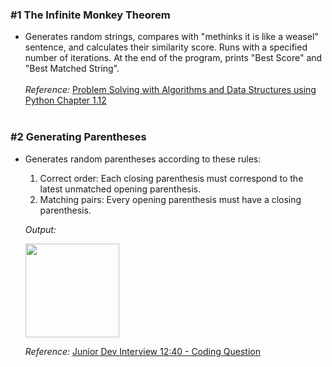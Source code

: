 ### #1 The Infinite Monkey Theorem
 - Generates random strings, compares with "methinks it is like a weasel" sentence, and calculates their similarity score. Runs with a specified number of iterations. At the end of the program, prints "Best Score" and "Best Matched String".
<br> <br>
*Reference:* <a href="https://runestone.academy/ns/books/published/pythonds/index.html"> Problem Solving with Algorithms and Data Structures using Python Chapter 1.12 </a>
<br><br>
### #2 Generating Parentheses
 - Generates random parentheses according to these rules: 
   1. Correct order: Each closing parenthesis must correspond to the latest unmatched opening parenthesis.
   2. Matching pairs: Every opening parenthesis must have a closing parenthesis.
   
   *Output:*

     <picture>
      <img src="https://github.com/ccemerdem/Python-Exercises/assets/112133474/3450b9a7-c75d-49b5-b1b2-1e1793e93850" width= 150px> 
     </picture>
   
   
   *Reference:* <a href="https://youtu.be/qlWjzNdilBs?t=761"> Junior Dev Interview 12:40 - Coding Question </a>


